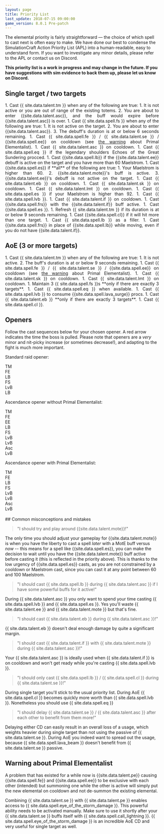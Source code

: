 ```yaml
---
layout: page
title: Priority List
last_update: 2018-07-15 09:00:00
game_version: 8.0.1 Pre-patch
---
```


The elemental priority is fairly straightforward — the choice of which spell to cast next is often easy to make. We have done our best to condense the SimulationCraft Action Priority List (APL) into a human-readable, easy to understand form. If you want to investigate any minor details, please refer to the APL or contact us on Discord.


**This priority list is a work in progress and may change in the future. If you have suggestions with sim evidence to back them up, please let us know on Discord.**

## Single target / two targets

<div class="apl" style="max-width: 100%; text-align:justify;" markdown="1">
1. Cast {{ site.data.talent.tm }}  when any of the following are true:
    1. It is not active or you are out of range of the existing totems.
    2. You are about to enter {{site.data.talent.asc}}, and the buff would expire before {{site.data.talent.asc}} is over.
1. Cast {{ site.data.spell.fs }} when any of the following are true:
    1. It is not active on the target.
    2. You are about to enter {{site.data.talent.asc}}.
    3. The debuff's duration is at or below 6 seconds remaining.
1. Cast {{ site.data.spell.fe }} / {{ site.data.talent.se }} / {{site.data.spell.ee}} on cooldown (see <a href="#pe">the warning</a> about Primal Elementalist).
1. Cast {{ site.data.talent.asc }} on cooldown.
1. Cast {{ site.data.spell.eq }} if the legendary shoulders Echoes of the Great Sundering procced.
1. Cast {{site.data.spell.lb}} if the {{site.data.talent.ee}} debuff is active on the target and you have more than 60 Maelstrom.
1. Cast {{site.data.spell.es}} if **all** of the following are true:
    1. Your Maelstrom is higher than 60.
    2. {{site.data.talent.mote}}'s buff is active.
    3. {{site.data.talent.ee}}'s debuff is not active on the target.
1. Cast {{ site.data.talent.eb }} on cooldown.
1. Cast {{ site.data.talent.sk }} on cooldown.
1. Cast {{ site.data.talent.lmt }} on cooldown.
1. Cast {{ site.data.spell.es }} if your Maelstrom is higher than 92.
1. Cast {{ site.data.spell.lvb }}.
1. Cast {{ site.data.talent.if }} on cooldown.
1. Cast {{site.data.spell.frs}} with the {{site.data.talent.if}} buff active.
1. Cast {{site.data.spell.es }}.
1. Refresh {{ site.data.talent.tm }} if its duration is at or below 9 seconds remaining.
1. Cast {{site.data.spell.cl}} if it will hit more than one target.
1. Cast {{ site.data.spell.lb }} as a filler.
1. Cast {{site.data.spell.frs}} in place of {{site.data.spell.lb}} while moving, even if you do not have {{site.data.talent.if}}.
</div>

## AoE (3 or more targets)
<div class="apl" style="max-width: 100%; text-align:justify;" markdown="1">
1. Cast {{ site.data.talent.tm }}  when any of the following are true:
    1. It is not active.
    2. The buff's duration is at or below 9 seconds remaining.
1. Cast {{ site.data.spell.fe }} / {{ site.data.talent.se }} / {{site.data.spell.ee}} on cooldown (see <a href="#pe">the warning</a> about Primal Elementalist).
1. Cast {{ site.data.talent.sk }} on cooldown.
1. Cast {{ site.data.talent.lmt }} on cooldown.
1. Maintain 3 {{ site.data.spell.fs }}s **only if there are exactly 3 targets**.
1. Cast {{ site.data.spell.eq }} when available.
1. Cast {{ site.data.spell.lvb }} to consume {{site.data.spell.lava_surge}} procs.
1. Cast {{ site.data.talent.eb }} **only if there are exactly 3 targets**.
1. Cast {{ site.data.spell.cl }}.
</div>


## Openers

Follow the cast sequences below for your chosen opener. A red arrow indicates the time the boss is pulled. Please note that openers are a *very* minor and nit-picky increase (or sometimes decrease!), and adapting to the fight is much more important.

Standard raid opener:
<div class="opener">
    <div class="skill tm"><span>TM</span></div>
    <div class="arrow"></div>
    <div class="skill fe"><span>FE</span></div>
    <div class="arrow"></div>
    <div class="skill lb"><span>LB</span></div>
    <div class="arrow pull"></div>
    <div class="skill fs"><span>FS</span></div>
    <div class="arrow"></div>
    <div class="skill lvb"><span>LvB</span></div>
    <div class="arrow"></div>
    <div class="skill lb"><span>LB</span></div>
    <div class="arrow"></div>
</div>

Ascendance opener without Primal Elementalist:
<div class="opener">
    <div class="skill tm"><span>TM</span></div>
    <div class="arrow"></div>
    <div class="skill fe"><span>FE</span></div>
    <div class="arrow"></div>
    <div class="skill ee"><span>EE</span></div>
    <div class="arrow"></div>
    <div class="skill lb"><span>LB</span></div>
    <div class="arrow pull"></div>
    <div class="skill fs"><span>FS</span></div>
    <div class="arrow"></div>
    <div class="skill lvb"><span>LvB</span></div>
    <div class="arrow"></div>
    <div class="skill lvb"><span>LvB</span></div>
    <div class="arrow"></div>
    <div class="skill asc"><span>Asc</span></div>
    <div class="arrow"></div>
    <div class="skill lvb"><span>LvB</span></div>
    <div class="arrow"></div>
</div>

Ascendance opener with Primal Elementalist:
<div class="opener">
    <div class="skill tm"><span>TM</span></div>
    <div class="arrow"></div>
    <div class="skill fe"><span>FE</span></div>
    <div class="arrow"></div>
    <div class="skill lb"><span>LB</span></div>
    <div class="arrow pull"></div>
    <div class="skill fs"><span>FS</span></div>
    <div class="arrow"></div>
    <div class="skill lvb"><span>LvB</span></div>
    <div class="arrow"></div>
    <div class="skill lvb"><span>LvB</span></div>
    <div class="arrow"></div>
    <div class="skill asc"><span>Asc</span></div>
    <div class="arrow"></div>
    <div class="skill lvb"><span>LvB</span></div>
    <div class="arrow"></div>
</div>
<br>
## Common misconceptions and mistakes

> "I should try and play around {{site.data.talent.mote}}!"

The only time you should adjust your gameplay for {{site.data.talent.mote}} is when you have the liberty to cast a spell *later* with a MotE buff versus *now* -- this means for a spell like {{site.data.spell.es}}, you can make the decision to wait until you have the {{site.data.talent.mote}} buff active before casting it (this is reflected in the priority above). This is thanks to the low urgency of {{site.data.spell.es}} casts, as you are not constrained by a cooldown or Maelstrom cast, since you can cast it at any point between 60 and 100 Maelstrom.

> "I should cast {{ site.data.spell.lb }} during {{ site.data.talent.asc }} if I have some powerful buffs for it active!"

During {{ site.data.talent.asc }} you only want to spend your time casting {{ site.data.spell.lvb }} and {{ site.data.spell.es }}. Yes you'll waste {{ site.data.talent.ee }} and {{ site.data.talent.mote }} but that's fine.

> "I should cast {{ site.data.talent.eb }} during {{ site.data.talent.asc }}!"

{{ site.data.talent.eb }} doesn't deal enough damage by quite a significant margin.

> "I should cast {{ site.data.talent.if }} with {{ site.data.talent.mote }} during {{ site.data.talent.asc }}!"

Your {{ site.data.talent.asc }} is ideally used when {{ site.data.talent.if }} is on cooldown and won't get ready while you're casting {{ site.data.spell.lvb }}.

> "I should only cast {{ site.data.spell.lb }} / {{ site.data.spell.cl }} during {{ site.data.talent.se }}!"

During single target you'll stick to the usual priority list. During AoE {{ site.data.spell.cl }} becomes quickly more worth than {{ site.data.spell.lvb }}. Nonetheless you should use {{ site.data.spell.eq }}

> "I should delay {{ site.data.talent.se }} / {{ site.data.talent.asc }} after each other to benefit from them more!"

Delaying either CD can easily result in an overall loss of a usage, which weights heavier during single target than not using the passive of {{ site.data.talent.se }}. During AoE you indeed want to spread out the usage, because {{ site.data.spell.lava_beam }} doesn't benefit from {{ site.data.talent.se }} passive.


## Warning about Primal Elementalist

<p id="pe">A problem that has existed for a while now is {{site.data.talent.pe}} causing {{site.data.spell.fe}} and {{site.data.spell.ee}} to be exclusive with each other (intended) but summoning one while the other is active will simply put the new elemental on cooldown and not de-summon the existing elemental.</p>

Combining {{ site.data.talent.se }} with {{ site.data.talent.pe }} enables access to {{ site.data.spell.eye_of_the_storm_damage }}. This powerful ability needs to be activated manually. Make sure to use it shortly after your {{ site.data.talent.se }} buffs itself with {{ site.data.spell.call_lightning }}. {{ site.data.spell.eye_of_the_storm_damage }} is an incredible AoE CD and very useful for single target as well.
